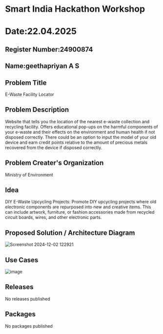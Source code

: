 # Smart India Hackathon Workshop
# Date:22.04.2025
## Register Number:24900874
## Name:geethapriyan A S
## Problem Title
E-Waste Facility Locator
## Problem Description
Website that tells you the location of the nearest e-waste collection and recycling facility. Offers educational
pop-ups on the harmful components of your e-waste and their effects on the environment and human health
if not disposed correctly. There could be an option to input the model of your old device and earn credit
points relative to the amount of precious metals recovered from the device if disposed correctly.

## Problem Creater's Organization
Ministry of Environment

## Idea
DIY E-Waste Upcycling Projects: Promote DIY upcycling projects where old electronic components are
repurposed into new and creative items. This can include artwork, furniture, or fashion accessories made from
recycled circuit boards, wires, and other electronic parts.


## Proposed Solution / Architecture Diagram
![Screenshot 2024-12-02 122921](https://github.com/user-attachments/assets/fe43b9dd-86d3-421d-9a33-53a6e2a365ac)



## Use Cases

![image](https://github.com/user-attachments/assets/aa6689ca-c910-4bc5-b149-968f689da169)

## Releases
No releases published



## Packages
No packages published


